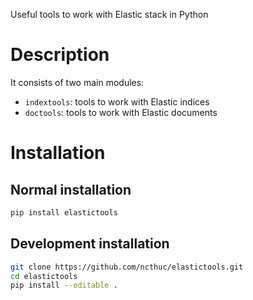 Useful tools to work with Elastic stack in Python

# Description
    
It consists of two main modules:

- `indextools`: tools to work with Elastic indices
- `doctools`: tools to work with Elastic documents

# Installation
 
## Normal installation

```bash
pip install elastictools
```

## Development installation

```bash
git clone https://github.com/ncthuc/elastictools.git
cd elastictools
pip install --editable .
```
